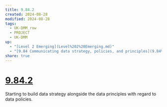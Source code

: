 ```yaml
---
title: 9.84.2
created: 2024-08-28
modified: 2024-08-28
tags:
  - UK-DMM_row
  - PROJECT
  - UK-DMM
up:
  - "[Level 2 Emerging](Level%202%20Emerging.md)"
  - "[9.84 Communicating data strategy, policies, and principles](9.84%20Communicating%20data%20strategy,%20policies,%20and%20principles.md)"
share: true
---
```

# [9.84.2](9.84.2.md)

Starting to build data strategy alongside the data principles with regard to data policies.
